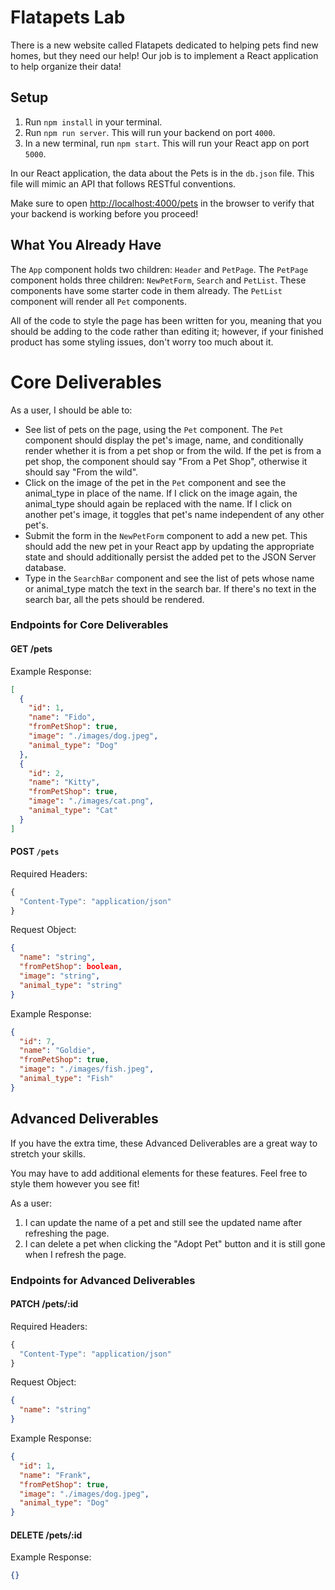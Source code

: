 # Flatapets Lab

There is a new website called Flatapets dedicated to helping pets find new homes, but they need our help! Our job is to implement a React application to help organize their data!

## Setup

1. Run `npm install` in your terminal.
2. Run `npm run server`. This will run your backend on port `4000`.
3. In a new terminal, run `npm start`. This will run your React app on port `5000`.

In our React application, the data about the Pets is in the `db.json` file. This file will mimic an API that follows RESTful conventions.

Make sure to open [http://localhost:4000/pets](http://localhost:4000/pets) in the browser to verify that your backend is working before you proceed!

## What You Already Have

The `App` component holds two children: `Header` and `PetPage`. The `PetPage` component holds three children: `NewPetForm`, `Search` and `PetList`. These components have some starter code in them already. The `PetList` component will render all `Pet` components.

All of the code to style the page has been written for you, meaning that you should be adding to the code rather than editing it; however, if your finished product has some styling issues, don't worry too much about it.

# Core Deliverables

As a user, I should be able to:

- See list of pets on the page, using the `Pet` component. The `Pet` component should display the pet's image, name, and conditionally render whether it is from a pet shop or from the wild. If the pet is from a pet shop, the component should say "From a Pet Shop", otherwise it should say "From the wild".
- Click on the image of the pet in the `Pet` component and see the animal_type in place of the name. If I click on the image again, the animal_type should again be replaced with the name. If I click on another pet's image, it toggles that pet's name independent of any other pet's.
- Submit the form in the `NewPetForm` component to add a new pet. This should add the new pet in your React app by updating the appropriate state and should additionally persist the added pet to the JSON Server database.
- Type in the `SearchBar` component and see the list of pets whose name or animal_type match the text in the search bar. If there's no text in the search bar, all the pets should be rendered.

### Endpoints for Core Deliverables

#### GET /pets

Example Response:

```json
[
  {
    "id": 1,
    "name": "Fido",
    "fromPetShop": true,
    "image": "./images/dog.jpeg",
    "animal_type": "Dog"
  },
  {
    "id": 2,
    "name": "Kitty",
    "fromPetShop": true,
    "image": "./images/cat.png",
    "animal_type": "Cat"
  }
]
```

#### POST `/pets`

Required Headers:

```javascript
{
  "Content-Type": "application/json"
}
```

Request Object:

```json
{
  "name": "string",
  "fromPetShop": boolean,
  "image": "string",
  "animal_type": "string"
}
```

Example Response:

```json
{
  "id": 7,
  "name": "Goldie",
  "fromPetShop": true,
  "image": "./images/fish.jpeg",
  "animal_type": "Fish"
}
```

## Advanced Deliverables

If you have the extra time, these Advanced Deliverables are a great way to
stretch your skills.

You may have to add additional elements for these features. Feel free to style
them however you see fit!

As a user:

1. I can update the name of a pet and still see the updated name after
   refreshing the page.
2. I can delete a pet when clicking the "Adopt Pet" button and it is still gone when I refresh the page.

### Endpoints for Advanced Deliverables

#### PATCH /pets/:id

Required Headers:

```js
{
  "Content-Type": "application/json"
}
```

Request Object:

```json
{
  "name": "string"
}
```

Example Response:

```json
{
  "id": 1,
  "name": "Frank",
  "fromPetShop": true,
  "image": "./images/dog.jpeg",
  "animal_type": "Dog"
}
```

#### DELETE /pets/:id

Example Response:

```json
{}
```